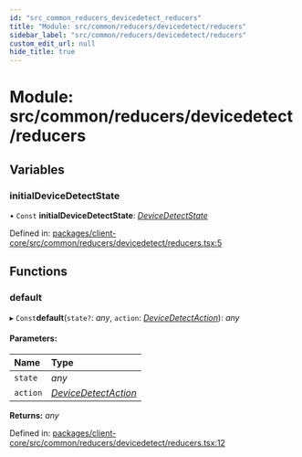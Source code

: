 ```yaml
---
id: "src_common_reducers_devicedetect_reducers"
title: "Module: src/common/reducers/devicedetect/reducers"
sidebar_label: "src/common/reducers/devicedetect/reducers"
custom_edit_url: null
hide_title: true
---
```


# Module: src/common/reducers/devicedetect/reducers

## Variables

### initialDeviceDetectState

• `Const` **initialDeviceDetectState**: [*DeviceDetectState*](../interfaces/src_common_reducers_devicedetect_actions.devicedetectstate.md)

Defined in: [packages/client-core/src/common/reducers/devicedetect/reducers.tsx:5](https://github.com/xr3ngine/xr3ngine/blob/673ad6a5f/packages/client-core/src/common/reducers/devicedetect/reducers.tsx#L5)

## Functions

### default

▸ `Const`**default**(`state?`: *any*, `action`: [*DeviceDetectAction*](../interfaces/src_common_reducers_devicedetect_actions.devicedetectaction.md)): *any*

#### Parameters:

Name | Type |
:------ | :------ |
`state` | *any* |
`action` | [*DeviceDetectAction*](../interfaces/src_common_reducers_devicedetect_actions.devicedetectaction.md) |

**Returns:** *any*

Defined in: [packages/client-core/src/common/reducers/devicedetect/reducers.tsx:12](https://github.com/xr3ngine/xr3ngine/blob/673ad6a5f/packages/client-core/src/common/reducers/devicedetect/reducers.tsx#L12)
